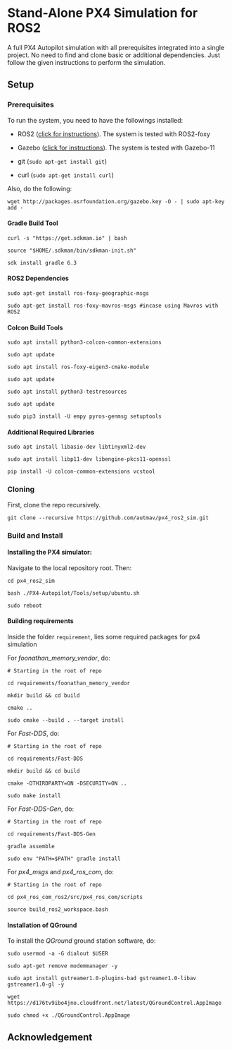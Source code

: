 # Stand-Alone PX4 Simulation for ROS2

A full PX4 Autopilot simulation with all prerequisites integrated into a single project. No need to find and clone basic or additional dependencies. Just follow the given instructions to perform the simulation. 


## Setup

### Prerequisites

To run the system, you need to have the followings installed:

- ROS2 ([click for instructions](https://docs.ros.org/en/humble/Installation/Ubuntu-Install-Debians.html)). The system is tested with ROS2-foxy

- Gazebo ([click for instructions](https://classic.gazebosim.org/tutorials?tut=install_ubuntu)). The system is tested with Gazebo-11

- git (`sudo apt-get install git`)

- curl (`sudo apt-get install curl`)

Also, do the following:

```
wget http://packages.osrfoundation.org/gazebo.key -O - | sudo apt-key add - 
```

#### Gradle Build Tool

```
curl -s "https://get.sdkman.io" | bash

source "$HOME/.sdkman/bin/sdkman-init.sh"

sdk install gradle 6.3

```

#### ROS2 Dependencies

```
sudo apt-get install ros-foxy-geographic-msgs

sudo apt-get install ros-foxy-mavros-msgs #incase using Mavros with ROS2
```

#### Colcon Build Tools

```
sudo apt install python3-colcon-common-extensions

sudo apt update

sudo apt install ros-foxy-eigen3-cmake-module

sudo apt update

sudo apt install python3-testresources

sudo apt update

sudo pip3 install -U empy pyros-genmsg setuptools
```

#### Additional Required Libraries

```
sudo apt install libasio-dev libtinyxml2-dev

sudo apt install libp11-dev libengine-pkcs11-openssl

pip install -U colcon-common-extensions vcstool
```

### Cloning

First, clone the repo recursively.

```
git clone --recursive https://github.com/autmav/px4_ros2_sim.git
```

### Build and Install

#### Installing the PX4 simulator:

Navigate to the local repository root. Then:

```
cd px4_ros2_sim

bash ./PX4-Autopilot/Tools/setup/ubuntu.sh

sudo reboot
```

#### Building requirements

Inside the folder `requirement`, lies some required packages for px4 simulation

For *foonathan_memory_vendor*, do:

```
# Starting in the root of repo

cd requirements/foonathan_memory_vendor

mkdir build && cd build

cmake ..

sudo cmake --build . --target install
```

For *Fast-DDS*, do:

```
# Starting in the root of repo

cd requirements/Fast-DDS

mkdir build && cd build

cmake -DTHIRDPARTY=ON -DSECURITY=ON ..

sudo make install
```

For *Fast-DDS-Gen*, do:

```
# Starting in the root of repo

cd requirements/Fast-DDS-Gen

gradle assemble

sudo env "PATH=$PATH" gradle install 
```

For *px4_msgs* and *px4_ros_com*, do:

```
# Starting in the root of repo

cd px4_ros_com_ros2/src/px4_ros_com/scripts

source build_ros2_workspace.bash
```

#### Installation of QGround

To install the *QGround* ground station software, do:

```
sudo usermod -a -G dialout $USER

sudo apt-get remove modemmanager -y

sudo apt install gstreamer1.0-plugins-bad gstreamer1.0-libav gstreamer1.0-gl -y

wget https://d176tv9ibo4jno.cloudfront.net/latest/QGroundControl.AppImage

sudo chmod +x ./QGroundControl.AppImage
```


## Acknowledgement



